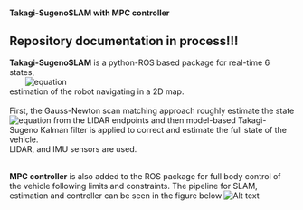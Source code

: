 #### Takagi-SugenoSLAM with MPC controller

## Repository documentation in process!!! 


**Takagi-SugenoSLAM** is a python-ROS based package for real-time 6 states, <br />
&nbsp;&nbsp;&nbsp;&nbsp;&nbsp;&nbsp; ![equation](https://bit.ly/3vH03DH) <br />
estimation of the robot navigating in a 2D map. <br />
<br />
First, the Gauss-Newton scan matching approach roughly estimate the state ![equation](https://bit.ly/3qdQ9bC) from the LIDAR endpoints and then model-based Takagi-Sugeno Kalman filter is applied to correct and estimate the full state of the vehicle. <br />
LIDAR, and IMU sensors are used.<br />
<br />

**MPC controller** is also added to the ROS package for full body control of the vehicle following limits and constraints. The pipeline for SLAM, estimation and controller can be seen in the figure below 
![Alt text](https://i.ibb.co/zsq8ZD6/scheme.png)
